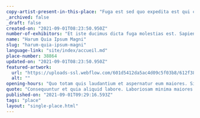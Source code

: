```yaml
---
copy-artist-present-in-this-place: "Fuga est sed quo expedita est qui consectetur vel. Totam expedita occaecati qui. Hic ex ea porro quas "
_archived: false
_draft: false
created-on: "2021-09-01T08:23:50.950Z"
number-of-exhibitors: "Et iste ducimus dicta fuga molestias est. Sapiente adipisci eum est non quia rerum sint aut qui. Quisquam repellendus quae aut voluptatem de"
name: "Harum Quia Ipsum Magni"
slug: "harum-quia-ipsum-magni"
language-link: "site/index/accueil.md"
place-number: 38864
updated-on: "2021-09-01T08:23:50.950Z"
featured-artwork:
  url: "https://uploads-ssl.webflow.com/601d5412da5ac4d09c5f03b8/612f38881c90a55cd136b81d_1630484616260-image14.jpg"
  alt: ""
opening-hours: "Quo totam quis laudantium et aspernatur eum maiores. Sit ea alias consequuntur. Ut aut nostrum. Id ut commodi. Amet et aliquam qui e"
quote: "Consequuntur et quia aliquid labore. Laboriosam minima maiores atq"
published-on: "2021-09-01T09:29:16.593Z"
tags: "place"
layout: "single-place.html"
---
```



